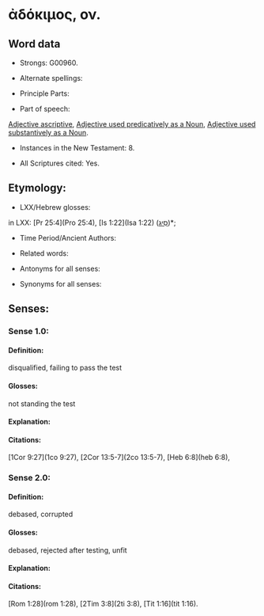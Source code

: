 # ἀδόκιμος, ον.

<!-- Status: S2=NeedsReview -->
<!-- Lexica used for edits: BDAG LN FFM BN LSJM   -->

## Word data

* Strongs: G00960.

* Alternate spellings:



* Principle Parts: 


* Part of speech: 

[Adjective ascriptive](http://ugg.readthedocs.io/en/latest/adjective_ascriptive.html),
[Adjective used predicatively as a Noun](http://ugg.readthedocs.io/en/latest/noun_predicate_adj.html),
[Adjective used substantively as a Noun](http://ugg.readthedocs.io/en/latest/noun_substantive_adj.html).

* Instances in the New Testament: 8.

* All Scriptures cited: Yes.

## Etymology: 


* LXX/Hebrew glosses: 

in LXX: [Pr 25:4](Pro 25:4), [Is 1:22](Isa 1:22) ([סִיג](//en-uhl/H5509))*;

* Time Period/Ancient Authors: 


* Related words: 

* Antonyms for all senses:

* Synonyms for all senses: 


## Senses: 


### Sense  1.0: 

#### Definition: 

disqualified, failing to pass the test

#### Glosses: 

not standing the test 

#### Explanation: 


#### Citations: 

[1Cor 9:27](1co 9:27), [2Cor 13:5-7](2co 13:5-7), [Heb 6:8](heb 6:8),

### Sense  2.0: 

#### Definition: 

debased, corrupted

#### Glosses: 

debased, rejected after testing, unfit 

#### Explanation: 


#### Citations: 

[Rom 1:28](rom 1:28), [2Tim 3:8](2ti 3:8), [Tit 1:16](tit 1:16).
